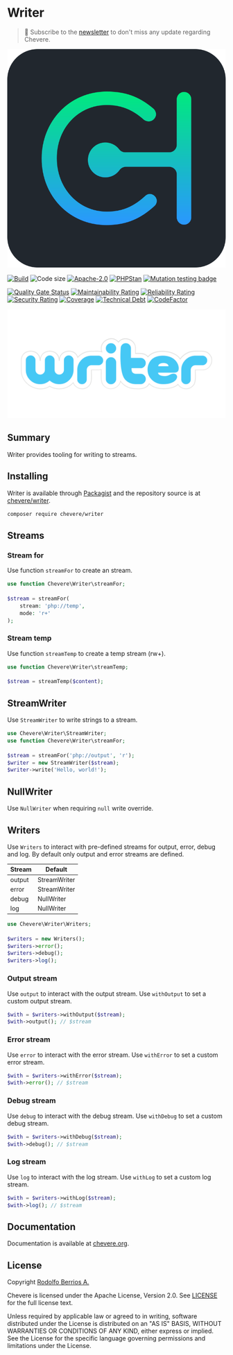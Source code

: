 # Writer

> 🔔 Subscribe to the [newsletter](https://chv.to/chevere-newsletter) to don't miss any update regarding Chevere.

![Chevere](chevere.svg)

[![Build](https://img.shields.io/github/actions/workflow/status/chevere/writer/test.yml?branch=1.0&style=flat-square)](https://github.com/chevere/writer/actions)
![Code size](https://img.shields.io/github/languages/code-size/chevere/writer?style=flat-square)
[![Apache-2.0](https://img.shields.io/github/license/chevere/writer?style=flat-square)](LICENSE)
[![PHPStan](https://img.shields.io/badge/PHPStan-level%209-blueviolet?style=flat-square)](https://phpstan.org/)
[![Mutation testing badge](https://img.shields.io/endpoint?style=flat-square&url=https%3A%2F%2Fbadge-api.stryker-mutator.io%2Fgithub.com%2Fchevere%2Fwriter%2F1.0)](https://dashboard.stryker-mutator.io/reports/github.com/chevere/writer/1.0)

[![Quality Gate Status](https://sonarcloud.io/api/project_badges/measure?project=chevere_writer&metric=alert_status)](https://sonarcloud.io/dashboard?id=chevere_writer)
[![Maintainability Rating](https://sonarcloud.io/api/project_badges/measure?project=chevere_writer&metric=sqale_rating)](https://sonarcloud.io/dashboard?id=chevere_writer)
[![Reliability Rating](https://sonarcloud.io/api/project_badges/measure?project=chevere_writer&metric=reliability_rating)](https://sonarcloud.io/dashboard?id=chevere_writer)
[![Security Rating](https://sonarcloud.io/api/project_badges/measure?project=chevere_writer&metric=security_rating)](https://sonarcloud.io/dashboard?id=chevere_writer)
[![Coverage](https://sonarcloud.io/api/project_badges/measure?project=chevere_writer&metric=coverage)](https://sonarcloud.io/dashboard?id=chevere_writer)
[![Technical Debt](https://sonarcloud.io/api/project_badges/measure?project=chevere_writer&metric=sqale_index)](https://sonarcloud.io/dashboard?id=chevere_writer)
[![CodeFactor](https://www.codefactor.io/repository/github/chevere/writer/badge)](https://www.codefactor.io/repository/github/chevere/writer)

![Writer](.github/banner/writer-logo.svg)

## Summary

Writer provides tooling for writing to streams.

## Installing

Writer is available through [Packagist](https://packagist.org/packages/chevere/writer) and the repository source is at [chevere/writer](https://github.com/chevere/writer).

```sh
composer require chevere/writer
```

## Streams

### Stream for

Use function `streamFor` to create an stream.

```php
use function Chevere\Writer\streamFor;

$stream = streamFor(
    stream: 'php://temp',
    mode: 'r+'
);
```

### Stream temp

Use function `streamTemp` to create a temp stream (rw+).

```php
use function Chevere\Writer\streamTemp;

$stream = streamTemp($content);
```

## StreamWriter

Use `StreamWriter` to write strings to a stream.

```php
use Chevere\Writer\StreamWriter;
use function Chevere\Writer\streamFor;

$stream = streamFor('php://output', 'r');
$writer = new StreamWriter($stream);
$writer->write('Hello, world!');
```

## NullWriter

Use `NullWriter` when requiring `null` write override.

## Writers

Use `Writers` to interact with pre-defined streams for output, error, debug and log. By default only output and error streams are defined.

| Stream | Default      |
| ------ | ------------ |
| output | StreamWriter |
| error  | StreamWriter |
| debug  | NullWriter   |
| log    | NullWriter   |

```php
use Chevere\Writer\Writers;

$writers = new Writers();
$writers->error();
$writers->debug();
$writers->log();
```

### Output stream

Use `output` to interact with the output stream. Use `withOutput` to set a custom output stream.

```php
$with = $writers->withOutput($stream);
$with->output(); // $stream
```

### Error stream

Use `error` to interact with the error stream. Use `withError` to set a custom error stream.

```php
$with = $writers->withError($stream);
$with->error(); // $stream
```

### Debug stream

Use `debug` to interact with the debug stream. Use `withDebug` to set a custom debug stream.

```php
$with = $writers->withDebug($stream);
$with->debug(); // $stream
```

### Log stream

Use `log` to interact with the log stream. Use `withLog` to set a custom log stream.

```php
$with = $writers->withLog($stream);
$with->log(); // $stream
```

## Documentation

Documentation is available at [chevere.org](https://chevere.org/packages/writer).

## License

Copyright [Rodolfo Berrios A.](https://rodolfoberrios.com/)

Chevere is licensed under the Apache License, Version 2.0. See [LICENSE](LICENSE) for the full license text.

Unless required by applicable law or agreed to in writing, software distributed under the License is distributed on an "AS IS" BASIS, WITHOUT WARRANTIES OR CONDITIONS OF ANY KIND, either express or implied. See the License for the specific language governing permissions and limitations under the License.
